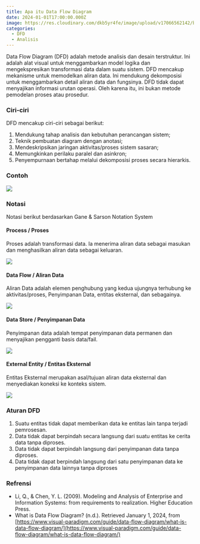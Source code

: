 ```yaml
---
title: Apa itu Data Flow Diagram
date: 2024-01-01T17:00:00.000Z
image: https://res.cloudinary.com/dkb5yr4fe/image/upload/v17066562142/banner/15.png
categories:
  - DFD
  - Analisis
---
```


Data Flow Diagram (DFD) adalah metode analisis dan desain terstruktur. Ini adalah alat visual untuk menggambarkan model logika dan mengekspresikan transformasi data dalam suatu sistem. DFD mencakup mekanisme untuk memodelkan aliran data. Ini mendukung dekomposisi untuk menggambarkan detail aliran data dan fungsinya. DFD tidak dapat menyajikan informasi urutan operasi. Oleh karena itu, ini bukan metode pemodelan proses atau prosedur.

### Ciri-ciri

DFD mencakup ciri-ciri sebagai berikut:

1. Mendukung tahap analisis dan kebutuhan perancangan sistem;
2. Teknik pembuatan diagram dengan anotasi;
3. Mendeskripsikan jaringan aktivitas/proses sistem sasaran;
4. Memungkinkan perilaku paralel dan asinkron;
5. Penyempurnaan bertahap melalui dekomposisi proses secara hierarkis.

### Contoh

![](https://res.cloudinary.com/dkb5yr4fe/image/upload/v17066562142/post/15/Gambar2.png)

### Notasi

Notasi berikut berdasarkan Gane & Sarson Notation System

#### Process / Proses

Proses adalah transformasi data. Ia menerima aliran data sebagai masukan dan menghasilkan aliran data sebagai keluaran.

![](https://res.cloudinary.com/dkb5yr4fe/image/upload/v17066562142/post/15/Gambar3.png)

#### Data Flow / Aliran Data

Aliran Data adalah elemen penghubung yang kedua ujungnya terhubung ke aktivitas/proses,  Penyimpanan Data, entitas eksternal, dan sebagainya.

![](https://res.cloudinary.com/dkb5yr4fe/image/upload/v17066562142/post/15/Gambar4.png)

#### Data Store / Penyimpanan Data

Penyimpanan data adalah tempat penyimpanan data permanen dan menyajikan pengganti basis data/fail.

![](https://res.cloudinary.com/dkb5yr4fe/image/upload/v17066562142/post/15/Gambar5.png)

#### External Entity / Entitas Eksternal

Entitas Eksternal merupakan asal/tujuan aliran data eksternal dan menyediakan koneksi ke konteks sistem.

![](https://res.cloudinary.com/dkb5yr4fe/image/upload/v17066562142/post/15/Gambar6.png)

### Aturan DFD

1. Suatu entitas tidak dapat memberikan data ke entitas lain tanpa terjadi pemrosesan.
2. Data tidak dapat berpindah secara langsung dari suatu entitas ke cerita data tanpa diproses.
3. Data tidak dapat berpindah langsung dari penyimpanan data tanpa diproses.
4. Data tidak dapat berpindah langsung dari satu penyimpanan data ke penyimpanan data lainnya tanpa diproses

### Refrensi

* Li, Q., & Chen, Y. L. (2009). Modeling and Analysis of Enterprise and Information Systems: from requirements to realization. Higher Education Press.
* What is Data Flow Diagram? (n.d.). Retrieved January 1, 2024, from [https://www.visual-paradigm.com/guide/data-flow-diagram/what-is-data-flow-diagram/](https://www.visual-paradigm.com/guide/data-flow-diagram/what-is-data-flow-diagram/)
